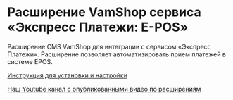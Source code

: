 ﻿# Расширение VamShop сервиса «Экспресс Платежи: E-POS» 
Расширение CMS VamShop для интеграции с сервисом «Экспресс Платежи». Расширение позволяет автоматизировать прием платежей в системе EPOS.

<a href="https://express-pay.by/cms-extensions/vamshop#erip_instruction">Инструкция для установки и настройки</a>

<a href="https://www.youtube.com/c/express-pay-by">Наш Youtube канал с опубликованными видео по расширениям</a>
